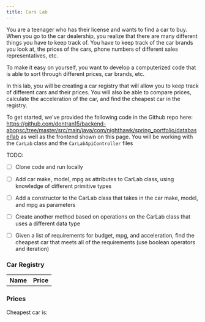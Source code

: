 ```yaml
---
title: Cars Lab
---
```


You are a teenager who has their license and wants to find a car to buy. When you go to the car dealership, you realize that there are many different things you have to keep track of. You have to keep track of the car brands you look at, the prices of the cars, phone numbers of different sales representatives, etc.

To make it easy on yourself, you want to develop a computerized code that is able to sort through different prices, car brands, etc.

In this lab, you will be creating a car registry that will allow you to keep track of different cars and their prices. You will also be able to compare prices, calculate the acceleration of the car, and find the cheapest car in the registry.

To get started, we've provided the following code in the Github repo here: https://github.com/dontran15/backend-abopsc/tree/master/src/main/java/com/nighthawk/spring_portfolio/database/lab as well as the frontend shown on this page. You will be working with the `CarLab` class and the `CarLabApiController` files

TODO:

- [ ] Clone code and run locally

- [ ] Add car make, model, mpg as attributes to CarLab class, using knowledge of different primitive types

- [ ] Add a constructor to the CarLab class that takes in the car make, model, and mpg as parameters

- [ ] Create another method based on operations on the CarLab class that uses a different data type

- [ ] Given a list of requirements for budget, mpg, and acceleration, find the cheapest car that meets all of the requirements (use boolean operators and iteration)


### Car Registry

<!-- Create table to display cars -->
<table id="carsTable">
    <tr>
        <th>Name</th>
        <th>Price</th>
    </tr>
</table>

### Prices

Cheapest car is: <div id="result"></div>

<script>
    // fetch from database
    const resultTable = document.getElementById("carsTable");
    const cars_url = "https://abopsc-backend.dontntntnt.de/api/carLab";
    fetch(cars_url + "/")
        .then(response => response.json())
        .then(data => {
            console.log(data)
            // create table rows
            for (let i = 0; i < data.length; i++) {
                let row = resultTable.insertRow(-1);
                let name = row.insertCell(0);
                let price = row.insertCell(1);
                name.innerHTML = data[i].name;
                price.innerHTML = data[i].price;
            }
        });
    .catch(err => console.log(err));
    
    // find cheapest car
    const cheapestCar = document.getElementById("result");
    const cheapest_url = cars_url + "/compareprice";

    fetch(cheapest_url)
        .then(response => response.json())
        .then(data => {
            console.log(data)
            cheapestCar.innerHTML = data;
        });
    .catch(err => console.log(err));

</script>
